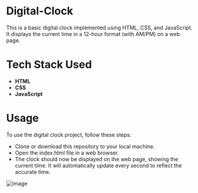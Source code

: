 # Digital-Clock
This is a basic digital clock implemented using HTML, CSS, and JavaScript. It displays the current time in a 12-hour format (with AM/PM) on a web page.

# Tech Stack Used
- <b>HTML</b><br>
- <b>CSS</b><br>
- <b>JavaScript</b>

# Usage
To use the digital clock project, follow these steps:
- Clone or download this repository to your local machine.
- Open the index.html file in a web browser.
- The clock should now be displayed on the web page, showing the current time. It will automatically update every second to reflect the accurate time.

![image](https://github.com/Ayush-721/Digital-Clock/assets/95296019/33e1fe55-0556-4205-8c5e-c9984e212f7f)
